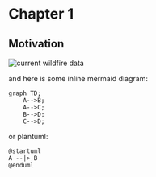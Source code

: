 # Chapter 1

## Motivation

![current wildfire data](images/current.svg)

and here is some inline mermaid diagram:

```mermaid
graph TD;
    A-->B;
    A-->C;
    B-->D;
    C-->D;
```

or plantuml:

```plantuml,format=svg
@startuml
A --|> B
@enduml
```


